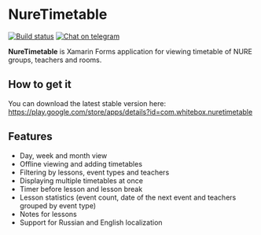 # NureTimetable

[![Build status](https://build.appcenter.ms/v0.1/apps/e6e2b80b-f6bc-4ba7-8fe2-b8d2a45abde7/branches/master/badge)](https://appcenter.ms)
[![Chat on telegram](https://img.shields.io/badge/chat-on%20telegram-blue)](https://t.me/nuretimetable_group)

**NureTimetable** is Xamarin Forms application for viewing timetable of NURE groups, teachers and rooms.

## How to get it
You can download the latest stable version here: https://play.google.com/store/apps/details?id=com.whitebox.nuretimetable

## Features

- Day, week and month view
- Offline viewing and adding timetables
- Filtering by lessons, event types and teachers
- Displaying multiple timetables at once
- Timer before lesson and lesson break
- Lesson statistics (event count, date of the next event and teachers grouped by event type)
- Notes for lessons
- Support for Russian and English localization
